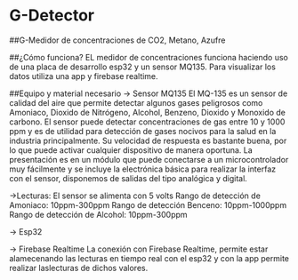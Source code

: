 # G-Detector 
##G-Medidor de concentraciones de CO2, Metano, Azufre

##¿Cómo funciona? 
EL medidor de concentraciones funciona haciendo uso de una placa de desarrollo
 esp32 y un sensor MQ135. Para visualizar los datos utiliza  una app y firebase
 realtime.

##Equipo y material necesario
-> Sensor MQ135
El MQ-135 es un sensor de calidad del aire que permite detectar algunos gases peligrosos como Amoniaco, Dioxido de Nitrógeno, Alcohol, Benzeno, Dioxido y Monoxido de carbono. El sensor puede detectar concentraciones de gas entre 10 y 1000 ppm y es de utilidad para detección de gases nocivos para la salud en la industria principalmente. Su velocidad de respuesta es bastante buena, por lo que puede activar cualquier dispositivo de manera oportuna. La presentación es en un módulo que puede conectarse a un microcontrolador muy fácilmente y se incluye la electrónica básica para realizar la interfaz con el sensor, disponemos de salidas del tipo analógica y digital.

->Lecturas:
El sensor se alimenta con 5 volts
Rango de detección de Amoniaco: 10ppm-300ppm
Rango de detección Benceno: 10ppm-1000ppm
Rango de detección de Alcohol: 10ppm-300ppm

-> Esp32

-> Firebase Realtime
La conexión con Firebase Realtime, permite estar alamecenando las lecturas en tiempo real con el esp32 y con la app permite realizar laslecturas de dichos valores.
##

